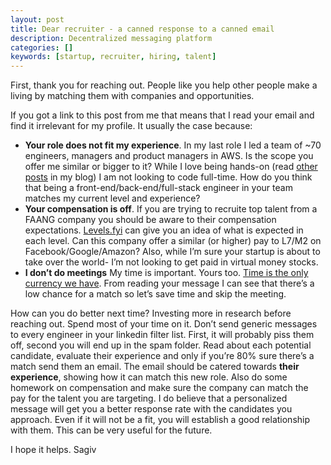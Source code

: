 ```yaml
---
layout: post
title: Dear recruiter - a canned response to a canned email
description: Decentralized messaging platform
categories: []
keywords: [startup, recruiter, hiring, talent]
---
```


First, thank you for reaching out. People like you help other people make a living by matching them with companies and opportunities.

If you got a link to this post from me that means that I read your email and find it irrelevant for my profile. It usually the case because:

- **Your role does not fit my experience**. In my last role I led a team of ~70 engineers, managers and product managers in AWS. Is the scope you offer me similar or bigger to it? While I love being hands-on (read [other posts](https://sagivo.com) in my blog) I am not looking to code full-time. How do you think that being a front-end/back-end/full-stack engineer in your team matches my current level and experience?
- **Your compensation is off**. If you are trying to recruite top talent from a FAANG company you should be aware to their compensation expectations. [Levels.fyi](https://www.levels.fyi) can give you an idea of what is expected in each level. Can this company offer a similar (or higher) pay to L7/M2 on Facebook/Google/Amazon? Also, while I’m sure your startup is about to take over the world- I’m not looking to get paid in virtual money stocks.
- **I don’t do meetings** My time is important. Yours too. [Time is the only currency we have](https://sagivo.com/startup/2021/04/26/time-is-your-only-money.html). From reading your message I can see that there’s a low chance for a match so let’s save time and skip the meeting.

How can you do better next time?
Investing more in research before reaching out. Spend most of your time on it. Don’t send generic messages to every engineer in your linkedin filter list. First, it will probably piss them off, second you will end up in the spam folder.
Read about each potential candidate, evaluate their experience and only if you’re 80% sure there’s a match send them an email. The email should be catered towards **their experience**, showing how it can match this new role. Also do some homework on compensation and make sure the company can match the pay for the talent you are targeting.
I do believe that a personalized message will get you a better response rate with the candidates you approach. Even if it will not be a fit, you will establish a good relationship with them. This can be very useful for the future.

I hope it helps.
Sagiv
